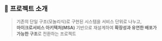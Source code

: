 ## 🚀 프로젝트 소개

> 기존의 단일 구조(모놀리식)로 구현된 시스템을 서비스 단위로 나누고,  
> **마이크로서비스 아키텍처(MSA)** 기반으로 재설계하여 **확장성과 유연한 배포가 가능한 구조**로 전환하는 프로젝트

<!--

**Here are some ideas to get you started:**

🙋‍♀️ A short introduction - what is your organization all about?
🌈 Contribution guidelines - how can the community get involved?
👩‍💻 Useful resources - where can the community find your docs? Is there anything else the community should know?
🍿 Fun facts - what does your team eat for breakfast?
🧙 Remember, you can do mighty things with the power of [Markdown](https://docs.github.com/github/writing-on-github/getting-started-with-writing-and-formatting-on-github/basic-writing-and-formatting-syntax)
-->
